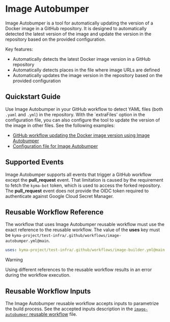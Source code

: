 # Image Autobumper

Image Autobumper is a tool for automatically updating the version of a Docker image in a GitHub repository. It is designed to automatically detected the latest version of the image and update the version in the repository based on the provided configuration.

Key features:
* Automatically detects the latest Docker image version  in a GitHub repository
* Automatically detects places in the file where image URLs are defined
* Automatically updates the image version in the repository based on the provided configuration

## Quickstart Guide

Use Image Autobumper in your GitHub workflow to detect YAML files (both `.yaml` and `.yml`) in the repository. With the `extraFiles' option in the configuration file, you can also configure the tool to update the version of the image in other files.
See the following examples:
* [GitHub workflow updating the Docker image version using Image Autobumper](https://github.com/kyma-project/test-infra/blob/main/.github/workflows/autobump-images.yml)
* [Configuration file for Image Autobumper](https://github.com/kyma-project/test-infra/blob/main/configs/autobump-config/test-infra-autobump-config.yaml)

## Supported Events

Image Autobumper supports all events that trigger a GitHub workflow except the **pull_request** event. That limitation is caused by the requirement to fetch the `kyma-bot` token, which is used to access the forked repository. The **pull_request** event does not provide the OIDC token required to authenticate against Google Cloud Secret Manager.

## Reusable Workflow Reference

The workflow that uses Image Autobumper reusable workflow must use the exact reference to the reusable workflow. The value of the **uses** key must be `kyma-project/test-infra/.github/workflows/image-autobumper.yml@main`.

```yaml
uses: kyma-project/test-infra/.github/workflows/image-builder.yml@main
```

> [!WARNING]
> Using different references to the reusable workflow results in an error during the workflow execution.

## Reusable Workflow Inputs

The Image Autobumper reusable workflow accepts inputs to parametrize the build process. See the accepted inputs description in the [`image-autobumper` reusable workflow](/.github/workflows/image-autobumper.yml) file.
